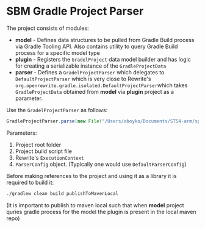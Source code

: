 # SBM Gradle Project Parser
The project consists of modules:
 - **model** - Defines data structures to be pulled from Gradle Build process via Gradle Tooling API. Also contains utility to query Gradle Build process for a specific model type
 - **plugin** - Registers the `GradelProject` data model builder and has logic for creating a serializable instance of the `GradleProjectData`
 - **parser** - Defines a `GradelProjectParser` which delegates to `DefaultProjectParser` which is very close to Rewrite's `org.openrewrite.gradle.isolated.DefaultProjectParser`which takes `GradleProjectData` obtained from **model** via **plugin** project as a parameter.

Use the `GradelProjectParser` as follows:
```java
GradleProjectParser.parse(new File("/Users/aboyko/Documents/STS4-arm/spring-petclinic"), new File("/Users/aboyko/Documents/STS4-arm/spring-petclinic/build.gradle"), new InMemoryExecutionContext(), new DefaultParserConfig()).collect(Collectors.toList());
```
Parameters:
1. Project root folder
2. Project build script file
3. Rewrite's `ExecutionContext`
4. `ParserConfig` object. (Typically one would use `DefaultParserConfig`)

Before making references to the project and using it as a library it is required to build it:
```bash
./gradlew clean build publishToMavenLocal
```
(It is important to publish to maven local such that when **model** project quries gradle process for the model the plugin is present in the local maven repo)
